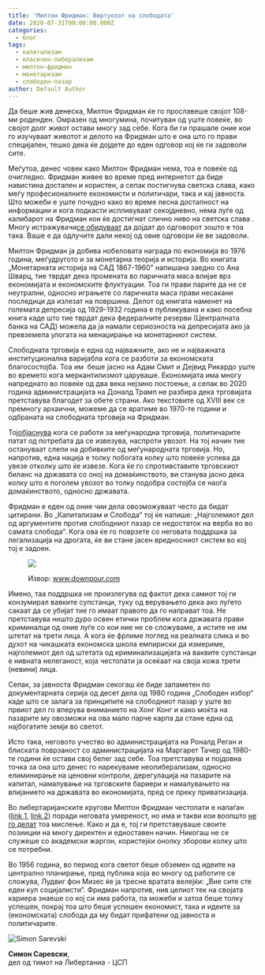 ```yaml
---
title: 'Милтон Фридман: Виртуозот на слободата'
date: 2020-07-31T00:00:00.000Z
categories:
  - блог
tags:
  - капитализам
  - класичен-либерализам
  - милтон-фридман
  - монетаризам
  - слободен-пазар
author: Default Author
---
```


Да беше жив денеска, Милтон Фридман ќе го прославеше својот 108-ми роденден. Омразен од многумина, почитуван од уште повеќе, во својот долг живот остави многу зад себе. Кога би ги прашале оние кои го изучуваат животот и делото на Фридман што е она што го прави специјален, тешко дека ќе дојдете до еден одговор кој ќе ги задоволи сите.

Меѓутоа, денес човек како Милтон Фридман нема, тоа е повеќе од очигледно. Фридман живее во време пред интернетот да биде навистина достапен и користен, а сепак постигнува светска слава, како меѓу професионалните економисти и политичари, така и кај јавноста. Што можеби е уште почудно како во време лесна достапност на информации и кога подкасти испливуваат секојдневно, нема луѓе од калибарот на Фридман кои ќе достигнат слично ниво на светска слава . Многу истражувачи[се обидуваат](https://econjwatch.org/issues/volume-10-issue-2-may-2013) да дојдат до одговорот зошто е тоа така. Ваше е да одлучите дали некој од овие одговори ќе ве задоволи.

Милтон Фридман ја добива нобеловата награда по економија во 1976 година, меѓудругото и за монетарна теорија и историја. Во книгата „Монетарната историја на САД 1867-1960" напишана заедно со Ана Шварц, тие тврдат дека промената во паричната маса влијае врз економијата и економските флуктуации. Тоа ги прави парите да не се неутрални, односно играњете со паричната маса прави несакани последици да излезат на површина. Делот од книгата наменет на големата депресија од 1929-1932 година е публикувана и како посебна книга каде што тие тврдат дека федералните резерви (Централната банка на САД) можела да ја намали сериозноста на депресијата ако ја превземела улогата на менаџирање на монетарниот систем. 

Слободната трговија е една од најважните, ако не и најважната институционална варијабла кога се разботи за економската благосостојба. Тоа им  беше јасно на Адам Смит и Дејвид Рикардо уште во времето кога меркантилизмот царуваше. Економијата има многу напреднато во повеќе од два века нејзино постоење, а сепак во 2020 година администрацијата на Доналд Трамп не разбира дека трговијата претставува благодет за обете страни. Ако текстовите од XVIII век се премногу архаични, можеме да се вратиме во 1970-те години и одбраната на слободната трговија на Фридман.

Тој[објаснува](https://www.youtube.com/watch?v=qJCeoFxrDn0&feature=emb_title) кога се работи за меѓународна трговија, политичарите патат од потребата да се извезува, наспроти увозот. На тој начин тие остануваат слепи на добивките од меѓународната трговија. Но, напротив, една нација е толку побогата колку што повеќе успева да увезе отколку што ќе извезе. Кога ќе го спротивставите трговскиот биланс на државата со оној на домаќинството, ви станува јасно дека колку што е поголем увозот во толку подобра состојба се наоѓа домаќинството, односно државата.

Фридман е еден од оние чии дела овозможуваат често да бидат цитирани. Во „Капитализам и Слобода“ тој ќе напише: „Најголемиот дел од аргументите против слободниот пазар се недостаток на верба во во самата слобода“. Кога ова ќе го поврзете со неговата поддршка за легализација на дрогата, ќе ви стане јасен вредносниот систем во кој тој е задоен. 

<figure>

![](https://d1exhaoem38lup.cloudfront.net/c/9/c9w0/c9w0-square-400.jpg)

<figcaption>

Извор: www.downpour.com

</figcaption>

</figure>

Имено, таа поддршка не произлегува од фактот дека самиот тој ги конзумирал вавките супстанци, туку од верувањето дека ако луѓето сакаат да се убијат тие го имаат правото да го направат тоа. Не претставува ништо дуро освен етички проблем кога државата прави криминалци од оние луѓе со кои ние не се сложуваме, а истите не им штетат на трети лица. А кога ќе фрлиме поглед на реалната слика и во духот на чикашката економска школа емпириски да измериме, најголемиот дел од штетата од криминализацијата на ваквите супстанци е нивната нелеганост, која честопати ја осеќаат на своја кожа трети (невини) лица.

Сепак, за јавноста Фридман секогаш ќе биде запаметен по документарната серија од десет дела од 1980 година „Слободен избор“ каде што се залага за принципите на слободниот пазар у уште во првиот дел го вперува вниманието на Хонг Конг и како моќта на пазарите му овозможи на ова мало парче карпа да стане една од најбогатите земји во светот.

Исто така, неговото учество во администрацијата на Роналд Реган и блиската поврзаност со администрацијата на Маргарет Тачер од 1980-те години ќе остави свој белег зад себе. Тоа претставува и појдовна точка за она што денес го нарекуваме неолиберализам, односно елиминирање на ценовни контроли, дерегулација на пазарите на капитал, намалување на трговските бариери и намалувањето на влијанието на државата во економијата, пред се преку приватизација.

Во либертаријанските кругови Милтон Фридман честопати е напаѓан ([link 1](https://www.researchgate.net/publication/273074293_WAS_MILTON_FRIEDMAN_A_SOCIALIST_YES), [link 2](https://www.lewrockwell.com/1970/01/murray-n-rothbard/the-republicans-favorite-economist/)) поради неговата умереност, но има и такви кои воопшто [не го делат](https://cafehayek.com/2012/07/milton-friedman-the-moderate.html) тоа мислење. Како и да е, тој ги претставуваше своите позииции на многу директен и едноставен начин. Никогаш не се служеше со академски жаргон, користејќи онолку зборови колку што се потребни. 

Во 1956 година, во период кога светот беше обземен од идеите на централно планирање, пред публика која во многу од работите се сложува, Лудвиг фон Мизес ќе ја тресне вратата велејќи: „Вие сите сте еден куп социјалисти“. Фридман напротив, нив целиот тек на својата кариера знаеше со кој си има работа, па можеби и затоа беше толку успешен, покрај тоа што беше успешен економист, така и идеите за (економската) слобода да му бидат прифатени од јавноста и политичарите.  

![Simon Sarevski](http://libertaniabackup.local/wp-content/uploads/2020/02/Sime-pic-150x150.jpg)

**Симон Саревски**,  
дел од тимот на Либертаниа - ЦСП
